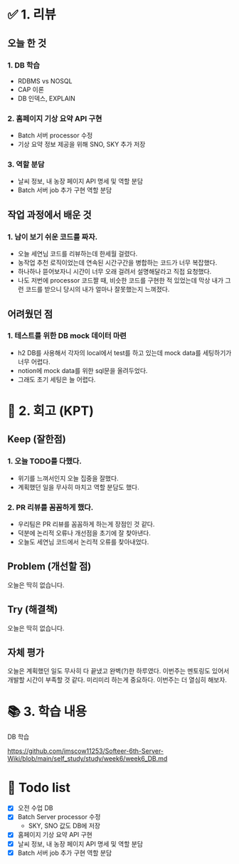 # ✅ 1. 리뷰
## 오늘 한 것
### 1. DB 학습
- RDBMS vs NOSQL
- CAP 이론
- DB 인덱스, EXPLAIN

### 2. 홈페이지 기상 요약 API 구현
- Batch 서버 processor 수정
- 기상 요약 정보 제공을 위해 SNO, SKY 추가 저장

### 3. 역할 분담
- 날씨 정보, 내 농장 페이지 API 명세 및 역할 분담
- Batch 서버 job 추가 구현 역할 분담

## 작업 과정에서 배운 것
### 1. 남이 보기 쉬운 코드를 짜자.
- 오늘 세연님 코드를 리뷰하는데 한세월 걸렸다. 
- 농작업 추천 로직이었는데 연속된 시간구간을 병합하는 코드가 너무 복잡했다. 
- 하나하나 뜯어보자니 시간이 너무 오래 걸려서 설명해달라고 직접 요청했다. 
- 나도 저번에 processor 코드짤 때, 비슷한 코드를 구현한 적 있었는데 막상 내가 그런 코드를 받으니 당시의 내가 얼마나 잘못했는지 느껴졌다.

## 어려웠던 점
### 1. 테스트를 위한 DB mock 데이터 마련
- h2 DB를 사용해서 각자의 local에서 test를 하고 있는데 mock data를 세팅하기가 너무 어렵다. 
- notion에 mock data를 위한 sql문을 올려두었다. 
- 그래도 초기 세팅은 늘 어렵다. 

# 🤔 2. 회고 (KPT)
## Keep (잘한점)
### 1. 오늘 TODO를 다했다. 
- 위기를 느껴서인지 오늘 집중을 잘했다. 
- 계획했던 일을 무사히 마치고 역할 분담도 했다. 

### 2. PR 리뷰를 꼼꼼하게 했다. 
- 우리팀은 PR 리뷰를 꼼꼼하게 하는게 장점인 것 같다. 
- 덕분에 논리적 오류나 개선점을 초기에 잘 찾아낸다. 
- 오늘도 세연님 코드에서 논리적 오류를 찾아내었다. 

## Problem (개선할 점)
오늘은 딱히 없습니다. 

## Try (해결책)
오늘은 딱히 없습니다.

## 자체 평가
오늘은 계획했던 일도 무사히 다 끝냈고 완벽(?)한 하루였다. 이번주는 멘토링도 있어서 개발할 시간이 부족할 것 같다. 미리미리 하는게 중요하다. 
이번주는 더 열심히 해보자. 

# 📚 3. 학습 내용
DB 학습

https://github.com/imscow11253/Softeer-6th-Server-Wiki/blob/main/self_study/study/week6/week6_DB.md

# 💁‍ Todo list
- [x] 오전 수업 DB
- [x] Batch Server processor 수정
  - SKY, SNO 값도 DB에 저장
- [x] 홈페이지 기상 요약 API 구현
- [x] 날씨 정보, 내 농장 페이지 API 명세 및 역할 분담
- [x] Batch 서버 job 추가 구현 역할 분담